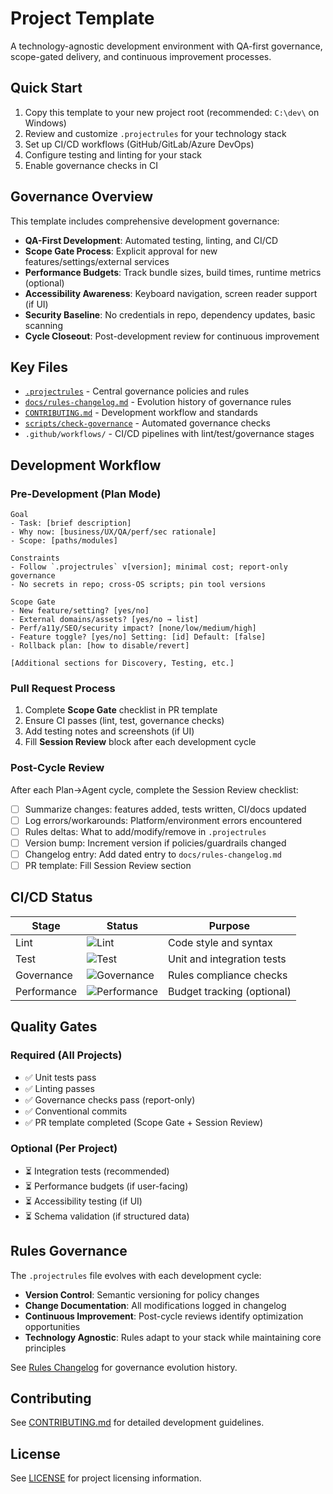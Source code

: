 # Project Template

A technology-agnostic development environment with QA-first governance, scope-gated delivery, and continuous improvement processes.

## Quick Start

1. Copy this template to your new project root (recommended: `C:\dev\` on Windows)
2. Review and customize `.projectrules` for your technology stack
3. Set up CI/CD workflows (GitHub/GitLab/Azure DevOps)
4. Configure testing and linting for your stack
5. Enable governance checks in CI

## Governance Overview

This template includes comprehensive development governance:

- **QA-First Development**: Automated testing, linting, and CI/CD
- **Scope Gate Process**: Explicit approval for new features/settings/external services
- **Performance Budgets**: Track bundle sizes, build times, runtime metrics (optional)
- **Accessibility Awareness**: Keyboard navigation, screen reader support (if UI)
- **Security Baseline**: No credentials in repo, dependency updates, basic scanning
- **Cycle Closeout**: Post-development review for continuous improvement

## Key Files

- [`.projectrules`](.projectrules) - Central governance policies and rules
- [`docs/rules-changelog.md`](docs/rules-changelog.md) - Evolution history of governance rules
- [`CONTRIBUTING.md`](CONTRIBUTING.md) - Development workflow and standards
- [`scripts/check-governance`](scripts/check-governance) - Automated governance checks
- `.github/workflows/` - CI/CD pipelines with lint/test/governance stages

## Development Workflow

### Pre-Development (Plan Mode)
```text
Goal
- Task: [brief description]
- Why now: [business/UX/QA/perf/sec rationale]
- Scope: [paths/modules]

Constraints
- Follow `.projectrules` v[version]; minimal cost; report-only governance
- No secrets in repo; cross-OS scripts; pin tool versions

Scope Gate
- New feature/setting? [yes/no]
- External domains/assets? [yes/no → list]
- Perf/a11y/SEO/security impact? [none/low/medium/high]
- Feature toggle? [yes/no] Setting: [id] Default: [false]
- Rollback plan: [how to disable/revert]

[Additional sections for Discovery, Testing, etc.]
```

### Pull Request Process

1. Complete **Scope Gate** checklist in PR template
2. Ensure CI passes (lint, test, governance checks)
3. Add testing notes and screenshots (if UI)
4. Fill **Session Review** block after each development cycle

### Post-Cycle Review

After each Plan→Agent cycle, complete the Session Review checklist:

- [ ] Summarize changes: features added, tests written, CI/docs updated
- [ ] Log errors/workarounds: Platform/environment errors encountered
- [ ] Rules deltas: What to add/modify/remove in `.projectrules`
- [ ] Version bump: Increment version if policies/guardrails changed
- [ ] Changelog entry: Add dated entry to `docs/rules-changelog.md`
- [ ] PR template: Fill Session Review section

## CI/CD Status

| Stage | Status | Purpose |
|-------|--------|---------|
| Lint | ![Lint](https://img.shields.io/badge/lint-passing-brightgreen) | Code style and syntax |
| Test | ![Test](https://img.shields.io/badge/test-passing-brightgreen) | Unit and integration tests |
| Governance | ![Governance](https://img.shields.io/badge/governance-passing-brightgreen) | Rules compliance checks |
| Performance | ![Performance](https://img.shields.io/badge/performance-passing-brightgreen) | Budget tracking (optional) |

## Quality Gates

### Required (All Projects)
- ✅ Unit tests pass
- ✅ Linting passes
- ✅ Governance checks pass (report-only)
- ✅ Conventional commits
- ✅ PR template completed (Scope Gate + Session Review)

### Optional (Per Project)
- ⏳ Integration tests (recommended)
- ⏳ Performance budgets (if user-facing)
- ⏳ Accessibility testing (if UI)
- ⏳ Schema validation (if structured data)

## Rules Governance

The `.projectrules` file evolves with each development cycle:

- **Version Control**: Semantic versioning for policy changes
- **Change Documentation**: All modifications logged in changelog
- **Continuous Improvement**: Post-cycle reviews identify optimization opportunities
- **Technology Agnostic**: Rules adapt to your stack while maintaining core principles

See [Rules Changelog](docs/rules-changelog.md) for governance evolution history.

## Contributing

See [CONTRIBUTING.md](CONTRIBUTING.md) for detailed development guidelines.

## License

See [LICENSE](LICENSE) for project licensing information.
